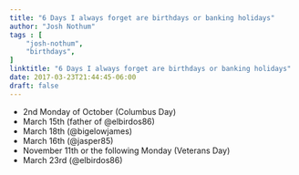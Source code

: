 ```yaml
---
title: "6 Days I always forget are birthdays or banking holidays"
author: "Josh Nothum"
tags : [
    "josh-nothum",
    "birthdays",
]
linktitle: "6 Days I always forget are birthdays or banking holidays"
date: 2017-03-23T21:44:45-06:00
draft: false
---
```


* 2nd Monday of October (Columbus Day)
* March 15th (father of @elbirdos86)
* March 18th (@bigelowjames)
* March 16th (@jasper85)
* November 11th or the following Monday  (Veterans Day)
* March 23rd (@elbirdos86)
